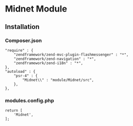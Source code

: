 # Midnet Module

## Installation

### Composer.json
	"require" : {
		"zendframework/zend-mvc-plugin-flashmessenger" : "*",
		"zendframework/zend-navigation" : "*",
		"zendframework/zend-i18n" : "*",
	}, 
	"autoload" : {
		"psr-4" : {
			"Midnet\\" : "module/Midnet/src",
		},
	},

### modules.config.php
	return [
		'Midnet',
	];